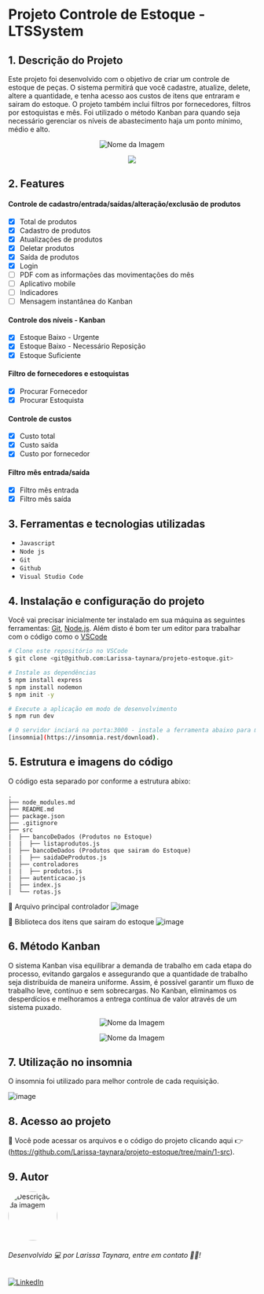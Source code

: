 # Projeto Controle de Estoque - LTSSystem

## 1. Descrição do Projeto

Este projeto foi desenvolvido com o objetivo de criar um controle de estoque de peças.
O sistema permitirá que você cadastre, atualize, delete, altere a quantidade, e tenha acesso aos custos de itens que entraram e sairam do estoque.
O projeto também inclui filtros por fornecedores, filtros por estoquistas e mês.
Foi utilizado o método Kanban para quando seja necessário gerenciar os níveis de abastecimento haja um ponto mínimo, médio e alto.

<p align="center">
  <img src="https://github.com/Larissa-taynara/projeto-estoque/assets/138536327/21630b33-f1ac-4d9d-9173-0ec59958fb33" alt="Nome da Imagem">
</p>

<p align="center">
<img loading="lazy" src="http://img.shields.io/static/v1?label=STATUS&message=EM%20DESENVOLVIMENTO&color=GREEN&style=for-the-badge"/>
</p>

## 2. Features

#### Controle de cadastro/entrada/saídas/alteração/exclusão de produtos
- [x] Total de produtos
- [x] Cadastro de produtos
- [x] Atualizações de produtos
- [x] Deletar produtos
- [x] Saída de produtos
- [x] Login
- [ ] PDF com as informações das movimentações do mês
- [ ] Aplicativo mobile
- [ ] Indicadores
- [ ] Mensagem instantânea do Kanban

 #### Controle dos níveis - Kanban
- [x] Estoque Baixo - Urgente
- [x] Estoque Baixo - Necessário Reposição
- [x] Estoque Suficiente

 #### Filtro de fornecedores e estoquistas    
- [X] Procurar Fornecedor
- [X] Procurar Estoquista

#### Controle de custos
- [x] Custo total
- [x] Custo saída
- [x] Custo por fornecedor

#### Filtro mês entrada/saída
- [x] Filtro mês entrada
- [x] Filtro mês saída

## 3. Ferramentas e tecnologias utilizadas
- ``Javascript``
- ``Node js``
- ``Git``
- ``Github``
- ``Visual Studio Code``

## 4. Instalação e configuração do projeto

Você vai precisar inicialmente ter instalado em sua máquina as seguintes ferramentas:
[Git](https://git-scm.com), [Node.js](https://nodejs.org/en/). 
Além disto é bom ter um editor para trabalhar com o código como o [VSCode](https://code.visualstudio.com/)

```bash
# Clone este repositório no VSCode
$ git clone <git@github.com:Larissa-taynara/projeto-estoque.git>

# Instale as dependências
$ npm install express
$ npm install nodemon
$ npm init -y

# Execute a aplicação em modo de desenvolvimento
$ npm run dev

# O servidor inciará na porta:3000 - instale a ferramenta abaixo para melhor constrole de cada feature:
[insomnia](https://insomnia.rest/download).

```
## 5. Estrutura e imagens do código

O código esta separado por conforme a estrutura abixo:
```text
.
├── node_modules.md
├── README.md
├── package.json
├── .gitignore
├── src
|  ├── bancoDeDados (Produtos no Estoque)
|  |  ├── listaprodutos.js
|  ├── bancoDeDados (Produtos que sairam do Estoque)
|  |  ├── saidaDeProdutos.js
|  ├── controladores
|  |  ├── produtos.js
|  ├── autenticacao.js
|  ├── index.js
|  └── rotas.js
```
📁 Arquivo principal controlador 
![image](https://github.com/Larissa-taynara/projeto-estoque/assets/138536327/6bd6ef68-e93a-4274-accb-c5f297afa5a6)

📁 Biblioteca dos itens que sairam do estoque
![image](https://github.com/Larissa-taynara/projeto-estoque/assets/138536327/b5a04d4a-cafb-48dc-bced-2a002853cd06)


## 6. Método Kanban 

O sistema Kanban visa equilibrar a demanda de trabalho em cada etapa do processo, evitando gargalos e assegurando que a quantidade de trabalho seja distribuída de maneira uniforme. 
Assim, é possível garantir um fluxo de trabalho leve, contínuo e sem sobrecargas. No Kanban, eliminamos os desperdícios e melhoramos a entrega contínua de valor através de um 
sistema puxado.

<p align="center">
<img src="https://github.com/Larissa-taynara/projeto-estoque/assets/138536327/779978d7-3cac-4124-a4f3-c1165b5e9bd3" alt="Nome da Imagem">
</p>
<p align="center">
<img src="https://github.com/Larissa-taynara/projeto-estoque/assets/138536327/d671b3b0-0933-4a9a-a52c-0ba457fe27c5)" alt="Nome da Imagem">
</p>

## 7. Utilização no insomnia

O insomnia foi utilizado para melhor controle de cada requisição.

![image](https://github.com/Larissa-taynara/projeto-estoque/assets/138536327/3d07ded5-7da3-40df-92a1-b9bbfc0ee5d6)

## 8. Acesso ao projeto

📁 Você pode acessar os arquivos e o código do projeto clicando aqui 👉 (https://github.com/Larissa-taynara/projeto-estoque/tree/main/1-src).


## 9. Autor

<img style="border-radius: 50%;" src="https://github.com/Larissa-taynara/projeto-estoque/assets/138536327/63aafd3f-8949-40ee-8824-cfcd368c0836" width="100px" alt="Descrição da imagem"/>

###### Desenvolvido 💻 por Larissa Taynara, entre em contato 👋🏽! 

[<img src="https://img.shields.io/badge/Linkedin-323330?style=for-the-badge&logo=linkedin&logoColor=blue" alt="LinkedIn" />](https://www.linkedin.com/in/larissa-taynara-b-1a759b65/)

